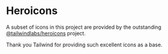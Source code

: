# Heroicons

A subset of icons in this project are provided by the outstanding 
[@tailwindlabs/heroicons](https://github.com/tailwindlabs/heroicons) project.

Thank you Tailwind for providing such excellent icons as a base.
